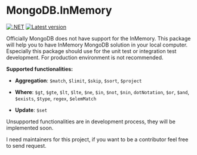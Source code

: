 # MongoDB.InMemory

[![.NET](https://github.com/onryldz/MongoDB.InMemory/actions/workflows/dotnet.yml/badge.svg)](https://github.com/onryldz/MongoDB.InMemory/actions/workflows/dotnet.yml) [![Latest version](https://img.shields.io/nuget/v/MongoDB.InMemory.svg)](https://www.nuget.org/packages/MongoDB.InMemory)

Officially MongoDB does not have support for the InMemory. This package will help you to have InMemory MongoDB solution in your local computer. Especially this package should use for the unit test or integration test development. For production environment is not recommended.

**Supported functionalities:**

* **Aggregation**: `$match`, `$limit`, `$skip`, `$sort`, `$project`

* **Where**: `$gt`, `$gte`, `$lt`, `$lte`, `$ne`, `$in`, `$not`, `$nin`, `dotNotation`, `$or`, `$and`, `$exists`, `$type`, `regex`, `$elemMatch`

* **Update**: `$set`


Unsupported functionalities are in development process, they will be implemented soon. 


I need maintainers for this project, if you want to be a contributor feel free to send request. 
